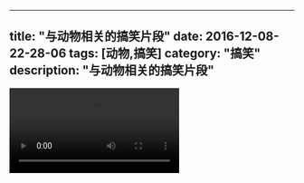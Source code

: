 
---
title: "与动物相关的搞笑片段"
date: 2016-12-08-22-28-06
tags: [动物,搞笑]
category: "搞笑"
description: "与动物相关的搞笑片段"
---
<video src="http://ohtsqip0g.bkt.clouddn.com/与动物相关的搞笑片段-动物,搞笑-搞笑.mp4" controls="controls"></video>
